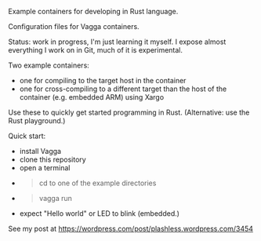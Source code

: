 
Example containers for developing in Rust language.

Configuration files for Vagga containers.

Status:  work in progress, I'm just learning it myself.  I expose almost everything I work on in Git, much of it is experimental.

Two example containers:
- one for compiling to the target host in the container
- one for cross-compiling to a different target than the host of the container (e.g. embedded ARM) using Xargo

Use these to quickly get started programming in Rust.  (Alternative: use the Rust playground.)

Quick start:
- install Vagga
- clone this repository
- open a terminal
- >cd to one of the example directories
- >vagga run
- expect "Hello world" or LED to blink (embedded.)

See my post at https://wordpress.com/post/plashless.wordpress.com/3454




